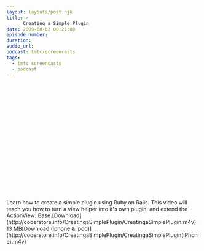 ```yaml
---
layout: layouts/post.njk
title: >
      Creating a Simple Plugin
date: 2009-08-02 00:21:09
episode_number: 
duration: 
audio_url: 
podcast: tmtc-screencasts
tags: 
  - tmtc_screencasts
  - podcast
---
```


<object width="540" height="304"><param name="allowfullscreen" value="true">
<param name="allowscriptaccess" value="always">
<param name="movie" value="http://vimeo.com/moogaloop.swf?clip_id=5881246&amp;server=vimeo.com&amp;show_title=1&amp;show_byline=1&amp;show_portrait=0&amp;color=&amp;fullscreen=1">
<embed src="http://vimeo.com/moogaloop.swf?clip_id=5881246&amp;server=vimeo.com&amp;show_title=1&amp;show_byline=1&amp;show_portrait=0&amp;color=&amp;fullscreen=1" type="application/x-shockwave-flash" allowfullscreen="true" allowscriptaccess="always" width="540" height="304"></embed></object>Learn how to create a simple plugin using Ruby on Rails. This video will teach you how to turn a view helper into it's own plugin, and extend the ActionView::Base.[Download](http://coderstore.info/CreatingaSimplePlugin/CreatingaSimplePlugin.m4v) 13 MB[Download (iphone & ipod)](http://coderstore.info/CreatingaSimplePlugin/CreatingaSimplePlugin(iPhone).m4v) 
